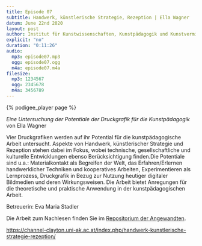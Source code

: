 ```yaml
---
title: Episode 07
subtitle: Handwerk, künstlerische Strategie, Rezeption | Ella Wagner
datum: June 22nd 2020
layout: post
author: Institut für Kunstwissenschaften, Kunstpädagogik und Kunstvermittlung
explicit: "no"
duration: "0:11:26"
audio:
  mp3: episode07.mp3
  ogg: episode07.ogg
  m4a: episode07.m4a
filesize:
  mp3: 1234567
  ogg: 2345678
  m4a: 3456789
---
```


{% podigee_player page %}

_Eine Untersuchung der Potentiale der Druckgrafik für die Kunstpädagogik_ von Ella Wagner

Vier Druckgrafiken werden auf ihr Potential für die kunstpädagogische Arbeit untersucht. Aspekte von Handwerk, künstlerischer Strategie und Rezeption stehen dabei im Fokus, wobei technische, gesellschaftliche und kulturelle Entwicklungen ebenso Berücksichtigung finden.Die Potentiale sind u.a.: Materialkontakt als Begreifen der Welt, das Erfahren/Erlernen handwerklicher Techniken und kooperatives Arbeiten, Experimentieren als Lernprozess, Druckgrafik in Bezug zur Nutzung heutiger digitaler Bildmedien und deren Wirkungsweisen. Die Arbeit bietet Anregungen für die theoretische und praktische Anwendung in der kunstpädagogischen Arbeit.

Betreuerin: Eva Maria Stadler

Die Arbeit zum Nachlesen finden Sie im [Repositorium der Angewandten](http://phaidra.bibliothek.uni-ak.ac.at/o:35260).

https://channel-clayton.uni-ak.ac.at/index.php/handwerk-kunstlerische-strategie-rezeption/
